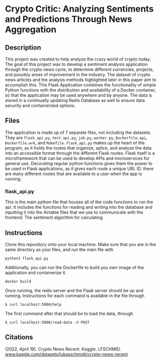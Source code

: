 # Crypto Critic: Analyzing Sentiments and Predictions Through News Aggregation

## Description

This project was created to help analyze the crazy world of crypto today. The goal of this project was to develop a sentiment analysis application through the crypto news cycle, to determine different currencies, projects, and possibly areas of improvement in the industry. The dataset of crypto news articles and the analysis methods highlighted later in this paper aim to accomplish this. This Flask Application combines the functionality of simple Python functions with the distribution and availability of a Docker container, so that the application may be used anywhere and by anyone. The data is stored in a continually updating Redis Database as well to ensure data security and containerized options.

## Files

The application is made up of 7 separate files, not including the datasets. They are `flask_api.py`, `test_api.py`, `job.py`, `worker.py`, `Dockerfile.api`, `Dockerfile.wrk`, and `Makefile`. `flask_api.py` makes up the heart of the program, as it holds the routes that organize, splice, and analyze the data into an accessible format through the different Flask routes. Flask itself is a microframework that can be used to develop APIs and microservices for general use. Decorating regular python functions gives them the power to be used in Flask applications, as it gives each route a unique URL ID. there are many different routes that are available to a user when the app is running.

### flask_api.py

This is the main python file that houses all of the code functions to run the api. It includes the functions for reading and writing into the database and inputting it into the Airtable files that we use to communicate with the frontend. The sentiment algorithm for calculating 

## Instructions

Clone this repository onto your local machine. Make sure that you are in the same directory as your files, and run the main file with

```
python3 flask_api.py
```

Additionally, you can run the Dockerfile to build you own image of the application and containerize it. 

```
docker build 
```

Once running, the redis server and the Flask server should be up and running. Instructions for each command is available in the file through

```
$ curl localhost:5000/help
```

The first command after that should be to load the data, through

```
$ curl localhost:5000/read-data -X POST
```
## Citations

(2022, April 19). Crypto News Recent. Kaggle. LFSCHMID.
www.kaggle.com/datasets/lukasschmidt/crypto-news-recent
